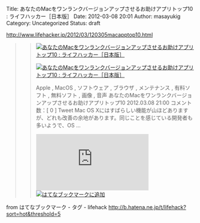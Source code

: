Title: あなたのMacをワンランクバージョンアップさせるお助けアプリトップ10 : ライフハッカー［日本版］
Date: 2012-03-08 20:01
Author: masayukig
Category: Uncategorized
Status: draft

<http://www.lifehacker.jp/2012/03/120305macapptop10.html>  
  
  

> > ![](http://cdn-ak.favicon.st-hatena.com/?url=http%3A%2F%2Fwww.lifehacker.jp%2F)[あなたのMacをワンランクバージョンアップさせるお助けアプリトップ10
> > :
> > ライフハッカー［日本版］](http://www.lifehacker.jp/2012/03/120305macapptop10.html)
> >
> > [![あなたのMacをワンランクバージョンアップさせるお助けアプリトップ10
> > :
> > ライフハッカー［日本版］](http://cdn-ak.b.st-hatena.com/entryimage/84471109-1331209190.jpg "あなたのMacをワンランクバージョンアップさせるお助けアプリトップ10 : ライフハッカー［日本版］")](http://www.lifehacker.jp/2012/03/120305macapptop10.html)
> >
> > Apple , MacOS , ソフトウェア , ブラウザ , メンテナンス , 有料ソフト
> > , 無料ソフト , 画像 , 音声
> > あなたのMacをワンランクバージョンアップさせるお助けアプリトップ10
> > 2012.03.08 21:00 コメント数：\[ 0 \] Tweet Mac OS
> > Xにはすばらしい機能が山ほどありますが、どれも改善の余地があります。同じことを感じている開発者も多いようで、OS
> > ...
> >
> > [![はてなブックマーク -
> > あなたのMacをワンランクバージョンアップさせるお助けアプリトップ10 :
> > ライフハッカー［日本版］](http://b.hatena.ne.jp/entry/image/http://www.lifehacker.jp/2012/03/120305macapptop10.html "はてなブックマーク - あなたのMacをワンランクバージョンアップさせるお助けアプリトップ10 : ライフハッカー［日本版］")](http://b.hatena.ne.jp/entry/http://www.lifehacker.jp/2012/03/120305macapptop10.html)
> > [![はてなブックマークに追加](http://b.hatena.ne.jp/images/append.gif "はてなブックマークに追加")](http://b.hatena.ne.jp/append?http://www.lifehacker.jp/2012/03/120305macapptop10.html)

  
  
from はてなブックマーク - タグ - lifehack
<http://b.hatena.ne.jp/t/lifehack?sort=hot&threshold=5>

